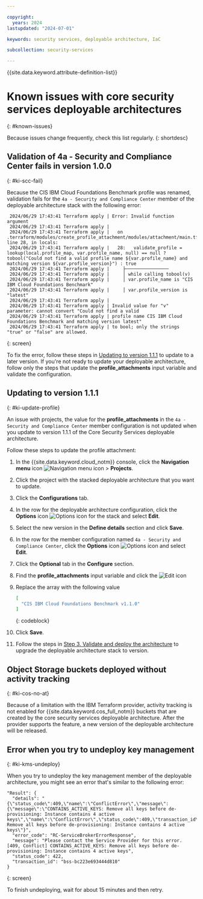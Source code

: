 ```yaml
---

copyright:
  years: 2024
lastupdated: "2024-07-01"

keywords: security services, deployable architecture, IaC

subcollection: security-services

---
```


{{site.data.keyword.attribute-definition-list}}

# Known issues with core security services deployable architectures
{: #known-issues}

Because issues change frequently, check this list regularly.
{: shortdesc}

## Validation of 4a - Security and Compliance Center fails in version 1.0.0
{: #ki-scc-fail}

Because the CIS IBM Cloud Foundations Benchmark profile was renamed, validation fails for the `4a - Security and Compliance Center` member of the deployable architecture stack with the following error:

```hcl
 2024/06/29 17:43:41 Terraform apply | Error: Invalid function argument
 2024/06/29 17:43:41 Terraform apply |
 2024/06/29 17:43:41 Terraform apply |   on .terraform/modules/create_profile_attachment/modules/attachment/main.tf line 28, in locals:
 2024/06/29 17:43:41 Terraform apply |   28:   validate_profile = lookup(local.profile_map, var.profile_name, null) == null ? tobool("Could not find a valid profile name ${var.profile_name} and matching version ${var.profile_version}") : true
 2024/06/29 17:43:41 Terraform apply |     ├────────────────
 2024/06/29 17:43:41 Terraform apply |     │ while calling tobool(v)
 2024/06/29 17:43:41 Terraform apply |     │ var.profile_name is "CIS IBM Cloud Foundations Benchmark"
 2024/06/29 17:43:41 Terraform apply |     │ var.profile_version is "latest"
 2024/06/29 17:43:41 Terraform apply |
 2024/06/29 17:43:41 Terraform apply | Invalid value for "v" parameter: cannot convert "Could not find a valid
 2024/06/29 17:43:41 Terraform apply | profile name CIS IBM Cloud Foundations Benchmark and matching version latest"
 2024/06/29 17:43:41 Terraform apply | to bool; only the strings "true" or "false" are allowed.
 ```
{: screen}

To fix the error, follow these steps in [Updating to version 1.1.1](#ki-update-profile) to update to a later version. If you're not ready to update your deployable architecture, follow only the steps that update the **profile_attachments** input variable and validate the configuration.

## Updating to version 1.1.1
{: #ki-update-profile}

An issue with projects, the value for the **profile_attachments** in the `4a - Security and Compliance Center` member configuration is not updated when you update to version 1.1.1 of the Core Security Services deployable architecture.

Follow these steps to update the profile attachment:

1.  In the {{site.data.keyword.cloud_notm}} console, click the **Navigation menu** icon ![Navigation menu icon](../icons/icon_hamburger.svg "Menu") > **Projects**.
1.  Click the project with the stacked deployable architecture that you want to update.
1.  Click the **Configurations** tab.
1.  In the row for the deployable architecture configuration, click the **Options** icon ![Options icon](../icons/action-menu-icon.svg "Options") for the stack and select **Edit**.
1.  Select the new version in the **Define details** section and click **Save**.
1.  In the row for the member configuration named `4a - Security and Compliance Center`, click the **Options** icon ![Options icon](../icons/action-menu-icon.svg "Options") and select **Edit**.
1.  Click the **Optional** tab in the **Configure** section.
1.  Find the **profile_attachments** input variable and click the ![Edit icon](../icons/edit-tagging.svg "Edit")
1. Replace the array with the following value

    ```json
    [
      "CIS IBM Cloud Foundations Benchmark v1.1.0"
    ]
    ```
    {: codeblock}

1.  Click **Save**.
1.  Follow the steps in [Step 3. Validate and deploy the architecture](/docs/security-services?topic=security-services-deploy-css#deploy-validate) to upgrade the deployable architecture stack to version.

## Object Storage buckets deployed without activity tracking
{: #ki-cos-no-at}

Because of a limitation with the IBM Terraform provider, activity tracking is not enabled for {{site.data.keyword.cos_full_notm}} buckets that are created by the core security services deployable architecture. After the provider supports the feature, a new version of the deployable architecture will be released.

## Error when you try to undeploy key management
{: #ki-kms-undeploy}

When you try to undeploy the key management member of the deployable architecture, you might see an error that's similar to the following error:

```hcl
"Result": {
  "details": "{\"status_code\":409,\"name\":\"ConflictError\",\"message\":{\"message\":\"CONTAINS_ACTIVE_KEYS: Remove all keys before de-provisioning: Instance contains 4 active keys\",\"name\":\"ConflictError\",\"status_code\":409,\"transaction_id\":\"\"},\"description\":\"CONTAINS_ACTIVE_KEYS: Remove all keys before de-provisioning: Instance contains 4 active keys\"}",
  "error_code": "RC-ServiceBrokerErrorResponse",
  "message": "Please contact the Service Provider for this error. [409, Conflict] CONTAINS_ACTIVE_KEYS: Remove all keys before de-provisioning: Instance contains 4 active keys",
  "status_code": 422,
  "transaction_id": "bss-bc223e693444d810"
}
```
{: screen}

To finish undeploying, wait for about 15 minutes and then retry.

